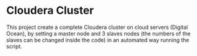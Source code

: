 # Cloudera Cluster

This project create a complete Cloudera cluster on cloud servers (Digital Ocean), by setting a master node and 3 slaves nodes (the numbers of the slaves can be changed inside the code) in an automated way running the script.
